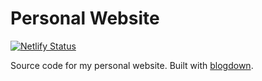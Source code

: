# Personal Website
[![Netlify Status](https://api.netlify.com/api/v1/badges/c984a29e-9ee6-40ac-861b-e5853ec01ac8/deploy-status)](https://app.netlify.com/sites/priceless-thompson-0e1ed1/deploys)

Source code for my personal website.
Built with [blogdown](https://bookdown.org/yihui/blogdown/).
